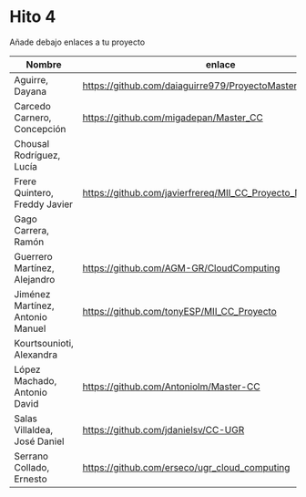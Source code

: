 # Hito 4

Añade debajo enlaces a tu proyecto

| Nombre                           |  enlace  | version | Comprobado | 
|----------------------------------|----------|---------| ---------- |
| Aguirre, Dayana                  |https://github.com/daiaguirre979/ProyectoMasterCC |2 | :white_check_mark: tonyESP |
| Carcedo Carnero, Concepción      |https://github.com/migadepan/Master_CC |1| |
| Chousal Rodríguez, Lucía         | | | |
| Frere Quintero, Freddy Javier    | https://github.com/javierfrereq/MII_CC_Proyecto_MicroServicios | 3 | |
| Gago Carrera, Ramón              | | | |
| Guerrero Martínez, Alejandro     | https://github.com/AGM-GR/CloudComputing | 1 | :white_check_mark: Antoniolm |
| Jiménez Martínez, Antonio Manuel | https://github.com/tonyESP/MII_CC_Proyecto | 22 | :white_check_mark: erseco |
| Kourtsounioti, Alexandra         | | | |
| López Machado, Antonio David     | https://github.com/Antoniolm/Master-CC | 2 | :white_check_mark: AGM-GR |
| Salas Villaldea, José Daniel     | https://github.com/jdanielsv/CC-UGR | 4 | |
| Serrano Collado, Ernesto         | https://github.com/erseco/ugr_cloud_computing | 3 | |



